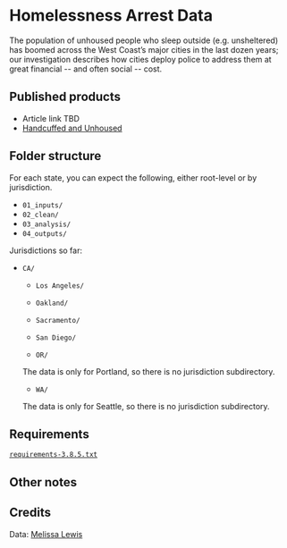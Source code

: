 # Homelessness Arrest Data

The population of unhoused people who sleep outside (e.g. unsheltered) has boomed across the West Coast’s major cities in the last dozen years; our investigation describes how cities deploy police to address them at great financial -- and often social -- cost.


## Published products

- Article link TBD
- [Handcuffed and Unhoused](https://revealnews.org/podcast/handcuffed-and-unhoused/)

## Folder structure

For each state, you can expect the following, either root-level or by jurisdiction.

- `01_inputs/`
- `02_clean/`
- `03_analysis/`
- `04_outputs/`

Jurisdictions so far:

- `CA/`

  - `Los Angeles/`
  - `Oakland/`
  - `Sacramento/`
  - `San Diego/`

  - `OR/`

  The data is only for Portland, so there is no jurisdiction subdirectory.

  - `WA/`

  The data is only for Seattle, so there is no jurisdiction subdirectory.

## Requirements

[`requirements-3.8.5.txt`](requirements-3.8.5.txt)

## Other notes


## Credits

Data: [Melissa Lewis](https://github.com/meli-lewis)
